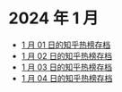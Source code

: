 # 2024 年 1 月

+ [1 月 01 日的知乎热榜存档](/2024-1/01)
+ [1 月 02 日的知乎热榜存档](/2024-1/02)
+ [1 月 03 日的知乎热榜存档](/2024-1/03)
+ [1 月 04 日的知乎热榜存档](/2024-1/04)
